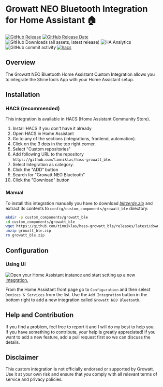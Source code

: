 # Growatt NEO Bluetooth Integration for Home Assistant 🏠

[![GitHub Release](https://img.shields.io/github/v/release/timniklas/hass-growatt_ble?sort=semver&style=for-the-badge&color=green)](https://github.com/timniklas/hass-growatt_ble/releases/)
[![GitHub Release Date](https://img.shields.io/github/release-date/timniklas/hass-growatt_ble?style=for-the-badge&color=green)](https://github.com/timniklas/hass-growatt_ble/releases/)
![GitHub Downloads (all assets, latest release)](https://img.shields.io/github/downloads/timniklas/hass-growatt_ble/latest/total?style=for-the-badge&label=Downloads%20latest%20Release)
![HA Analytics](https://img.shields.io/badge/dynamic/json?url=https%3A%2F%2Fanalytics.home-assistant.io%2Fcustom_integrations.json&query=%24.blitzerde.total&style=for-the-badge&label=Active%20Installations&color=red)
![GitHub commit activity](https://img.shields.io/github/commit-activity/m/timniklas/hass-growatt_ble?style=for-the-badge)
[![hacs](https://img.shields.io/badge/HACS-Integration-blue.svg?style=for-the-badge)](https://github.com/hacs/integration)

## Overview

The Growatt NEO Bluetooth Home Assistant Custom Integration allows you to integrate the ShineTools App with your Home Assistant setup.

## Installation

### HACS (recommended)

This integration is available in HACS (Home Assistant Community Store).

1. Install HACS if you don't have it already
2. Open HACS in Home Assistant
3. Go to any of the sections (integrations, frontend, automation).
4. Click on the 3 dots in the top right corner.
5. Select "Custom repositories"
6. Add following URL to the repository `https://github.com/timniklas/hass-growatt_ble`.
7. Select Integration as category.
8. Click the "ADD" button
9. Search for "Growatt NEO Bluetooth"
10. Click the "Download" button

### Manual

To install this integration manually you have to download [_blitzerde.zip_](https://github.com/timniklas/hass-growatt_ble/releases/latest/) and extract its contents to `config/custom_components/growatt_ble` directory:

```bash
mkdir -p custom_components/growatt_ble
cd custom_components/growatt_ble
wget https://github.com/timniklas/hass-growatt_ble/releases/latest/download/growatt_ble.zip
unzip growatt_ble.zip
rm growatt_ble.zip
```

## Configuration

### Using UI

[![Open your Home Assistant instance and start setting up a new integration.](https://my.home-assistant.io/badges/config_flow_start.svg)](https://my.home-assistant.io/redirect/config_flow_start/?domain=growatt_ble)

From the Home Assistant front page go to `Configuration` and then select `Devices & Services` from the list.
Use the `Add Integration` button in the bottom right to add a new integration called `Growatt NEO Bluetooth`.

## Help and Contribution

If you find a problem, feel free to report it and I will do my best to help you.
If you have something to contribute, your help is greatly appreciated!
If you want to add a new feature, add a pull request first so we can discuss the details.

## Disclaimer

This custom integration is not officially endorsed or supported by Growatt.
Use it at your own risk and ensure that you comply with all relevant terms of service and privacy policies.
